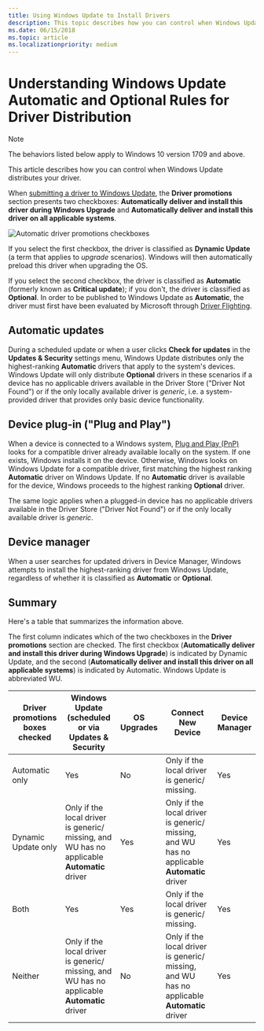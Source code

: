 ```yaml
---
title: Using Windows Update to Install Drivers
description: This topic describes how you can control when Windows Update distributes your driver.
ms.date: 06/15/2018
ms.topic: article
ms.localizationpriority: medium
---
```


# Understanding Windows Update Automatic and Optional Rules for Driver Distribution

> [!NOTE]
> The behaviors listed below apply to Windows 10 version 1709 and above.

This article describes how you can control when Windows Update distributes your driver.

When [submitting a driver to Windows Update](publish-a-driver-to-windows-update.md), the **Driver promotions** section presents two checkboxes: **Automatically deliver and install this driver during Windows Upgrade** and **Automatically deliver and install this driver on all applicable systems**.

![Automatic driver promotions checkboxes](images/automatic-driver-promotion-options.png)

If you select the first checkbox, the driver is classified as **Dynamic Update** (a term that applies to *upgrade* scenarios). Windows will then automatically preload this driver when upgrading the OS.

If you select the second checkbox, the driver is classified as **Automatic** (formerly known as **Critical update**); if you don't, the driver is classified as **Optional**.  In order to be published to Windows Update as **Automatic**, the driver must first have been evaluated by Microsoft through [Driver Flighting](driver-flighting.md).

## Automatic updates

During a scheduled update or when a user clicks **Check for updates** in the **Updates & Security** settings menu, Windows Update distributes only the highest-ranking **Automatic** drivers that apply to the system's devices.  Windows Update will only distribute **Optional** drivers in these scenarios if a device has no applicable drivers available in the Driver Store ("Driver Not Found") or if the only locally available driver is *generic*, i.e. a system-provided driver that provides only basic device functionality.

## Device plug-in ("Plug and Play")

When a device is connected to a Windows system, [Plug and Play (PnP)](../kernel/introduction-to-plug-and-play.md) looks for a compatible driver already available locally on the system. If one exists, Windows installs it on the device. Otherwise, Windows looks on Windows Update for a compatible driver, first matching the highest ranking **Automatic** driver on Windows Update. If no **Automatic** driver is available for the device, Windows proceeds to the highest ranking **Optional** driver.

The same logic applies when a plugged-in device has no applicable drivers available in the Driver Store ("Driver Not Found") or if the only locally available driver is *generic*.

## Device manager

When a user searches for updated drivers in Device Manager, Windows attempts to install the highest-ranking driver from Windows Update, regardless of whether it is classified as **Automatic** or **Optional**.

## Summary

Here's a table that summarizes the information above.

The first column indicates which of the two checkboxes in the **Driver promotions** section are checked. 
The first checkbox (**Automatically deliver and install this driver during Windows Upgrade**) is indicated by Dynamic Update, and the second (**Automatically deliver and install this driver on all applicable systems**) is indicated by Automatic. Windows Update is abbreviated WU.

|Driver promotions boxes checked|Windows Update (scheduled or via Updates & Security|OS Upgrades|Connect New Device|Device Manager|
|-|-|-|-|-|
|Automatic only|Yes|No|Only if the local driver is generic/ missing.|Yes|
|Dynamic Update only|Only if the local driver is generic/ missing, and WU has no applicable **Automatic** driver|Yes|Only if the local driver is generic/ missing, and WU has no applicable **Automatic** driver|Yes|
|Both|Yes|Yes|Only if the local driver is generic/ missing.|Yes|
|Neither|Only if the local driver is generic/ missing, and WU has no applicable **Automatic** driver|No|Only if the local driver is generic/ missing, and WU has no applicable **Automatic** driver|Yes|

<!--use word generic? or just condense descriptive text?-->
